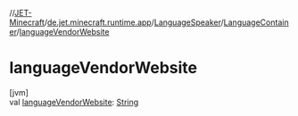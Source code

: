 //[JET-Minecraft](../../../../index.md)/[de.jet.minecraft.runtime.app](../../index.md)/[LanguageSpeaker](../index.md)/[LanguageContainer](index.md)/[languageVendorWebsite](language-vendor-website.md)

# languageVendorWebsite

[jvm]\
val [languageVendorWebsite](language-vendor-website.md): [String](https://kotlinlang.org/api/latest/jvm/stdlib/kotlin/-string/index.html)
